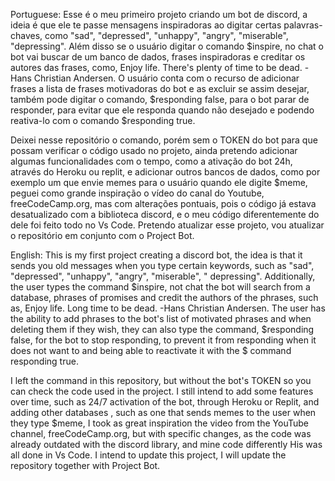 Portuguese:
Esse é o meu primeiro projeto criando um bot de discord, a ideia é que ele te passe mensagens inspiradoras ao digitar certas palavras-chaves, como "sad", "depressed", "unhappy", "angry", "miserable", "depressing". Além disso se o usuário digitar o comando $inspire, no
chat o bot vai buscar de um banco de dados, frases inspiradoras e creditar os autores das frases, como, Enjoy life. There's plenty of time to be dead. -Hans Christian Andersen.
O usuário conta com o recurso de adicionar frases a lista de frases motivadoras do bot e as excluir se assim desejar, também pode digitar o comando, $responding false, para o bot parar de responder, para evitar que ele responda quando não desejado e podendo reativa-lo
com o comando $responding true.

Deixei nesse repositório o comando, porém sem o TOKEN do bot para que possam verificar o código usado no projeto, ainda pretendo adicionar algumas funcionalidades com o tempo, como a ativação do bot 24h, através do Heroku ou replit, e adicionar outros bancos de dados,
como por exemplo um que envie memes para o usuário quando ele digite $meme, peguei como grande inspiração o vídeo do canal do Youtube, freeCodeCamp.org, mas com alterações pontuais, pois o código já estava desatualizado com a biblioteca discord, e o meu código diferentemente
do dele foi feito todo no Vs Code. Pretendo atualizar esse projeto, vou atualizar o repositório em conjunto com o Project Bot.

English:
This is my first project creating a discord bot, the idea is that it sends you old messages when you type certain keywords, such as "sad", "depressed", "unhappy", "angry", "miserable", " depressing". Additionally, the user types the command $inspire, not
chat the bot will search from a database, phrases of promises and credit the authors of the phrases, such as, Enjoy life. Long time to be dead. -Hans Christian Andersen.
The user has the ability to add phrases to the bot's list of motivated phrases and when deleting them if they wish, they can also type the command, $responding false, for the bot to stop responding, to prevent it from responding when it does not want to and being able to reactivate it
with the $ command responding true.

I left the command in this repository, but without the bot's TOKEN so you can check the code used in the project. I still intend to add some features over time, such as 24/7 activation of the bot, through Heroku or Replit, and adding other databases ,
such as one that sends memes to the user when they type $meme, I took as great inspiration the video from the YouTube channel, freeCodeCamp.org, but with specific changes, as the code was already outdated with the discord library, and mine code differently
His was all done in Vs Code. I intend to update this project, I will update the repository together with Project Bot.
